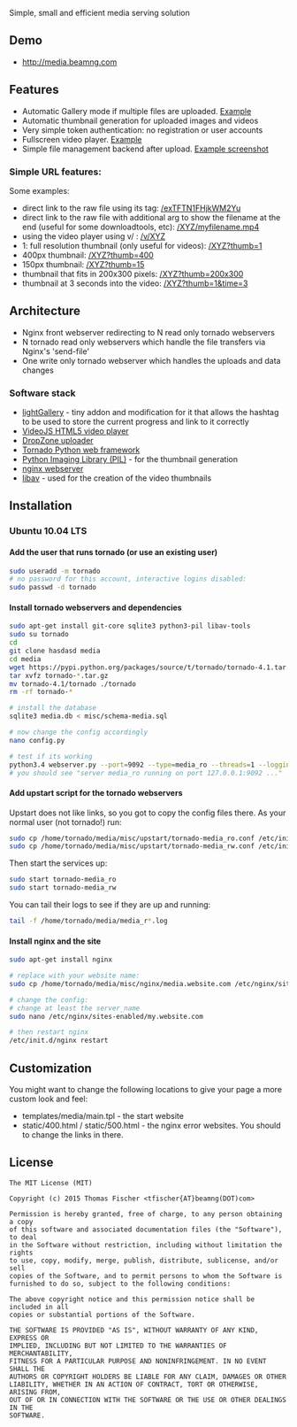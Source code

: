 Simple, small and efficient media serving solution

## Demo
 * http://media.beamng.com

## Features
 * Automatic Gallery mode if multiple files are uploaded. [Example](http://media.beamng.com/IuhbLdmRnB4uPWRxjk5URm2JnkBPdnZc)
 * Automatic thumbnail generation for uploaded images and videos
 * Very simple token authentication: no registration or user accounts
 * Fullscreen video player. [Example](http://media.beamng.com/v/exTFTN1FHjkWM2Yu)
 * Simple file management backend after upload. [Example screenshot](http://media.beamng.com/8yOFsKia3y7SQbz8)

### Simple URL features:
Some examples:

 * direct link to the raw file using its tag: [/exTFTN1FHjkWM2Yu](http://media.beamng.com/exTFTN1FHjkWM2Yu)
 * direct link to the raw file with additional arg to show the filename at the end (useful for some downloadtools, etc): [/XYZ/myfilename.mp4](http://media.beamng.com/exTFTN1FHjkWM2Yu/myfilename.mp4)
 * using the video player using v/ : [/v/XYZ](http://media.beamng.com/v/exTFTN1FHjkWM2Yu)
 * 1: full resolution thumbnail (only useful for videos): [/XYZ?thumb=1](http://media.beamng.com/exTFTN1FHjkWM2Yu?thumb=1)
 * 400px thumbnail: [/XYZ?thumb=400](http://media.beamng.com/exTFTN1FHjkWM2Yu?thumb400)
 * 150px thumbnail: [/XYZ?thumb=15](http://media.beamng.com/exTFTN1FHjkWM2Yu?thumb=150)
 * thumbnail that fits in 200x300 pixels: [/XYZ?thumb=200x300](http://media.beamng.com/exTFTN1FHjkWM2Yu?thumb=200x300)
 * thumbnail at 3 seconds into the video: [/XYZ?thumb=1&time=3](http://media.beamng.com/exTFTN1FHjkWM2Yu?thumb=1&time=3)

## Architecture

- Nginx front webserver redirecting to N read only tornado webservers
- N tornado read only webservers which handle the file transfers via Nginx's 'send-file'
- One write only tornado webserver which handles the uploads and data changes

### Software stack

 * [lightGallery](http://sachinchoolur.github.io/lightGallery) - tiny addon and modification for it that allows the hashtag to be used to store the current progress and link to it correctly
 * [VideoJS HTML5 video player](http://www.videojs.com/)
 * [DropZone uploader](http://www.dropzonejs.com/)
 * [Tornado Python web framework](http://www.tornadoweb.org/en/stable/)
 * [Python Imaging Library (PIL)](http://en.wikipedia.org/wiki/Python_Imaging_Library) - for the thumbnail generation
 * [nginx webserver](http://nginx.org/)
 * [libav](https://libav.org/) - used for the creation of the video thumbnails

## Installation

### Ubuntu 10.04 LTS

#### Add the user that runs tornado (or use an existing user)

```bash
sudo useradd -m tornado
# no password for this account, interactive logins disabled:
sudo passwd -d tornado
```

#### Install tornado webservers and dependencies

```bash
sudo apt-get install git-core sqlite3 python3-pil libav-tools
sudo su tornado
cd
git clone hasdasd media
cd media
wget https://pypi.python.org/packages/source/t/tornado/tornado-4.1.tar.gz
tar xvfz tornado-*.tar.gz
mv tornado-4.1/tornado ./tornado
rm -rf tornado-*

# install the database
sqlite3 media.db < misc/schema-media.sql

# now change the config accordingly
nano config.py

# test if its working
python3.4 webserver.py --port=9092 --type=media_ro --threads=1 --logging=info
# you should see "server media_ro running on port 127.0.0.1:9092 ..."
```

#### Add upstart script for the tornado webservers

Upstart does not like links, so you got to copy the config files there. As your normal user (not tornado!) run:

```bash
sudo cp /home/tornado/media/misc/upstart/tornado-media_ro.conf /etc/init/
sudo cp /home/tornado/media/misc/upstart/tornado-media_rw.conf /etc/init/
```

Then start the services up:

```bash
sudo start tornado-media_ro
sudo start tornado-media_rw
```

You can tail their logs to see if  they are up and running:

```bash
tail -f /home/tornado/media/media_r*.log
```

#### Install nginx and the site

```bash
sudo apt-get install nginx

# replace with your website name:
sudo cp /home/tornado/media/misc/nginx/media.website.com /etc/nginx/sites-enabled/my.website.com

# change the config:
# change at least the server_name
sudo nano /etc/nginx/sites-enabled/my.website.com

# then restart nginx
/etc/init.d/nginx restart
```


## Customization

You might want to change the following locations to give your page a more custom look and feel:

 * templates/media/main.tpl - the start website
 * static/400.html / static/500.html - the nginx error websites. You should to change the links in there.


## License

~~~
The MIT License (MIT)

Copyright (c) 2015 Thomas Fischer <tfischer{AT}beamng(DOT)com>

Permission is hereby granted, free of charge, to any person obtaining a copy
of this software and associated documentation files (the "Software"), to deal
in the Software without restriction, including without limitation the rights
to use, copy, modify, merge, publish, distribute, sublicense, and/or sell
copies of the Software, and to permit persons to whom the Software is
furnished to do so, subject to the following conditions:

The above copyright notice and this permission notice shall be included in all
copies or substantial portions of the Software.

THE SOFTWARE IS PROVIDED "AS IS", WITHOUT WARRANTY OF ANY KIND, EXPRESS OR
IMPLIED, INCLUDING BUT NOT LIMITED TO THE WARRANTIES OF MERCHANTABILITY,
FITNESS FOR A PARTICULAR PURPOSE AND NONINFRINGEMENT. IN NO EVENT SHALL THE
AUTHORS OR COPYRIGHT HOLDERS BE LIABLE FOR ANY CLAIM, DAMAGES OR OTHER
LIABILITY, WHETHER IN AN ACTION OF CONTRACT, TORT OR OTHERWISE, ARISING FROM,
OUT OF OR IN CONNECTION WITH THE SOFTWARE OR THE USE OR OTHER DEALINGS IN THE
SOFTWARE.
~~~
